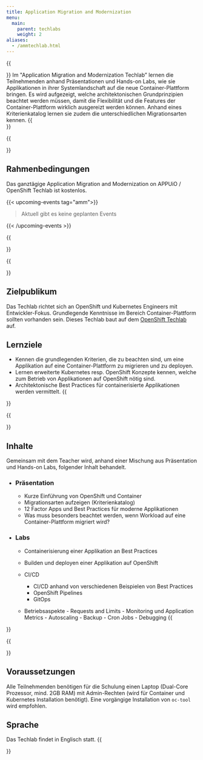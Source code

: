 ```yaml
---
title: Application Migration and Modernization
menu:
  main:
    parent: techlabs
    weight: 2
aliases:
  - /ammtechlab.html
---
```

{{<section class="techlab-hero" header="images/header.svg">}}
Im "Application Migration and Modernization Techlab” lernen die Teilnehmenden anhand Präsentationen und Hands-on Labs, wie sie Applikationen in ihrer Systemlandschaft auf die neue Container-Plattform bringen. Es wird aufgezeigt, welche architektonischen Grundprinzipien beachtet werden müssen, damit die Flexibilität und die Features der Container-Plattform wirklich ausgereizt werden können. Anhand eines Kriterienkatalog lernen sie zudem die unterschiedlichen Migrationsarten kennen.
{{</section>}}

{{<section class="darkblue">}}

## Rahmenbedingungen

Das ganztägige Application Migration and Modernization on APPUiO / OpenShift Techlab ist kostenlos.

{{< upcoming-events tag="amm">}}

> Aktuell gibt es keine geplanten Events

{{< /upcoming-events >}}

{{</section>}}

{{<section>}}

## Zielpublikum

Das Techlab richtet sich an OpenShift und Kubernetes Engineers mit Entwickler-Fokus. Grundlegende Kenntnisse im Bereich Container-Plattform sollten vorhanden sein. Dieses Techlab baut auf dem [OpenShift Techlab](/techlabs/openshift/) auf.

## Lernziele

* Kennen die grundlegenden Kriterien, die zu beachten sind, um eine Applikation auf eine Container-Plattform zu migrieren und zu deployen.
* Lernen erweiterte Kubernetes resp. OpenShift Konzepte kennen, welche zum Betrieb von Applikationen auf OpenShift nötig sind.
* Architektonische Best Practices für containerisierte Applikationen werden vermittelt.
  {{</section>}}

{{<section class="cyan lab-content">}}

## Inhalte

Gemeinsam mit dem Teacher wird, anhand einer Mischung aus Präsentation und Hands-on Labs, folgender Inhalt behandelt.

* ### Präsentation

  * Kurze Einführung von OpenShift und Container
  * Migrationsarten aufzeigen (Kriterienkatalog)
  * 12 Factor Apps und Best Practices für moderne Applikationen
  * Was muss besonders beachtet werden, wenn Workload auf eine Container-Plattform migriert wird?
* ### Labs

  * Containerisierung einer Applikation an Best Practices
  * Builden und deployen einer Applikation auf OpenShift
  * CI/CD

    * CI/CD anhand von verschiedenen Beispielen von Best Practices
    * OpenShift Pipelines
    * GitOps
  * Betriebsaspekte
        - Requests and Limits
        - Monitoring und Application Metrics
        - Autoscaling
        - Backup
        - Cron Jobs
        - Debugging
    {{</section>}}

{{<section>}}

## Voraussetzungen

Alle Teilnehmenden benötigen für die Schulung einen Laptop (Dual-Core Prozessor, mind. 2GB RAM) mit Admin-Rechten (wird für Container und Kubernetes Installation benötigt). Eine vorgängige Installation von `oc-tool` wird empfohlen.

## Sprache

Das Techlab findet in Englisch statt.
{{</section>}}